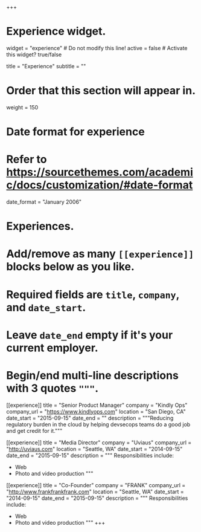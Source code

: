 +++
# Experience widget.
widget = "experience"  # Do not modify this line!
active = false  # Activate this widget? true/false

title = "Experience"
subtitle = ""

# Order that this section will appear in.
weight = 150

# Date format for experience
#   Refer to https://sourcethemes.com/academic/docs/customization/#date-format
date_format = "January 2006"

# Experiences.
#   Add/remove as many `[[experience]]` blocks below as you like.
#   Required fields are `title`, `company`, and `date_start`.
#   Leave `date_end` empty if it's your current employer.
#   Begin/end multi-line descriptions with 3 quotes `"""`.

[[experience]]
  title = "Senior Product Manager"
  company = "Kindly Ops"
  company_url = "https://www.kindlyops.com"
  location = "San Diego, CA"
  date_start = "2015-09-15"
  date_end = ""
  description = """Reducing regulatory burden in the cloud by helping devsecops teams do a good job and get credit for it."""

[[experience]]
  title = "Media Director"
  company = "Uviaus"
  company_url = "http://uviaus.com"
  location = "Seattle, WA"
  date_start = "2014-09-15"
  date_end = "2015-09-15"
  description = """
  Responsibilities include:
  
  * Web
  * Photo and video production
  """

[[experience]]
  title = "Co-Founder"
  company = "FRANK"
  company_url = "http://www.frankfrankfrank.com"
  location = "Seattle, WA"
  date_start = "2014-09-15"
  date_end = "2015-09-15"
  description = """
  Responsibilities include:
  
  * Web
  * Photo and video production
  """
+++
